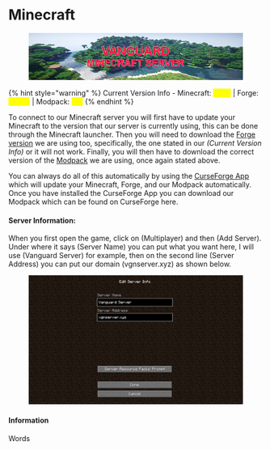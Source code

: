 # Minecraft

<figure><img src="../.gitbook/assets/mc_banner (1).png" alt=""><figcaption></figcaption></figure>

{% hint style="warning" %}
Current Version Info - Minecraft: <mark style="color:yellow;">1.19.2</mark> | Forge: <mark style="color:yellow;">43.2.0</mark> | Modpack: <mark style="color:yellow;">01a</mark>
{% endhint %}

To connect to our Minecraft server you will first have to update your Minecraft to the version that our server is currently using, this can be done through the Minecraft launcher. Then you will need to download the [Forge version](https://adfoc.us/serve/sitelinks/?id=271228\&url=https://maven.minecraftforge.net/net/minecraftforge/forge/1.19.2-43.2.0/forge-1.19.2-43.2.0-installer.jar) we are using too, specifically, the one stated in our _(Current Version Info)_ or it will not work. Finally, you will then have to download the correct version of the [Modpack](https://www.mediafire.com/file/44qy3j3cs5jrcq8/Vanguard-SMP-v01a.zip/file) we are using, once again stated above.

You can always do all of this automatically by using the [CurseForge App](https://download.curseforge.com/) which will update your Minecraft, Forge, and our Modpack automatically. Once you have installed the CurseForge App you can download our Modpack which can be found on CurseForge here.

#### Server Information:

When you first open the game, click on (Multiplayer) and then (Add Server). Under where it says (Server Name) you can put what you want here, I will use (Vanguard Server) for example, then on the second line (Server Address) you can put our domain (vgnserver.xyz) as shown below.

<figure><img src="../.gitbook/assets/mc_serverinfo.png" alt=""><figcaption></figcaption></figure>

#### Information

Words
